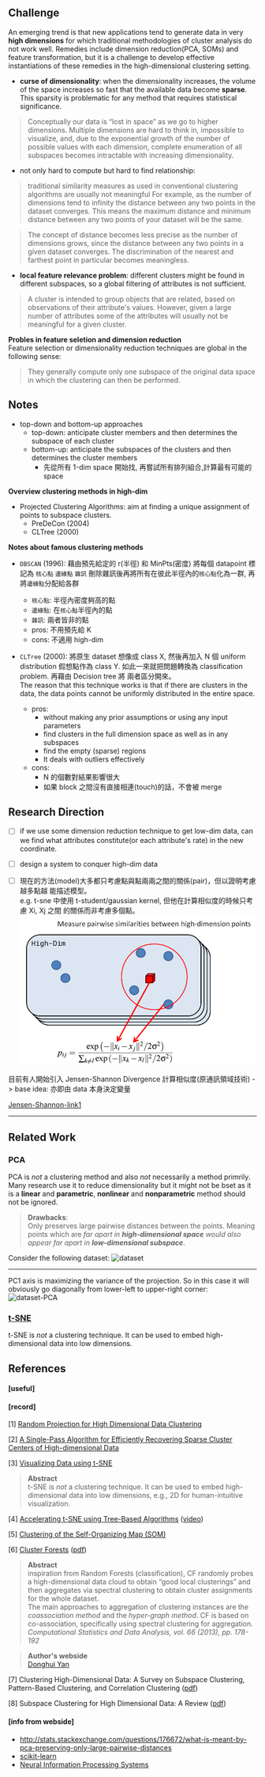 ## Challenge ##

An emerging trend is that new applications tend to generate data 
in very **high dimensions** for which traditional methodologies of cluster analysis 
do not work well. Remedies include dimension reduction(PCA, SOMs) and feature 
transformation, but it is a challenge to develop effective instantiations of 
these remedies in the high-dimensional clustering setting.  

* **curse of dimensionality**: when the dimensionality increases, the volume of 
the space increases so fast that the available data become **sparse**. This sparsity 
is problematic for any method that requires statistical significance.
> Conceptually our data is “lost in space” as we go to higher dimensions.
> Multiple dimensions are hard to think in, impossible to visualize, and, due to 
the exponential growth of the number of possible values with each dimension, 
complete enumeration of all subspaces becomes intractable with increasing 
dimensionality. 

* not only hard to compute but hard to find relationship:  
> traditional similarity measures as used in conventional clustering algorithms 
are usually not meaningful
> For example, as the number of dimensions tend to infinity the distance between 
any two points in the dataset converges. This means the maximum distance and minimum 
distance between any two points of your dataset will be the same.

> The concept of distance becomes less precise as the number of dimensions grows, 
since the distance between any two points in a given dataset converges. The 
discrimination of the nearest and farthest point in particular becomes meaningless.

* **local feature relevance problem**: different clusters might be found in 
different subspaces, so a global filtering of attributes is not sufficient. 
> A cluster is intended to group objects that are related, based on observations 
of their attribute's values. However, given a large number of attributes some of 
the attributes will usually not be meaningful for a given cluster. 

**Probles in feature seletion and dimension reduction**  
Feature selection or dimensionality reduction techniques are global in the 
following sense:  
> They generally compute only one subspace of the original data space in which 
the clustering can then be performed.


## Notes ##

* top-down and bottom-up approaches
  * top-down: anticipate cluster members and then determines the subspace of each cluster
  * bottom-up: anticipate the subspaces of the clusters and then determines the cluster members
    * 先從所有 1-dim space 開始找, 再嘗試所有排列組合,計算最有可能的 space

**Overview clustering methods in high-dim**  

* Projected Clustering Algorithms: aim at finding a unique assignment of points 
to subspace clusters.
  * PreDeCon (2004)
  * CLTree (2000)


**Notes about famous clustering methods**  

* `DBSCAN` (1996): 藉由預先給定的 r(半徑) 和 MinPts(密度) 將每個 datapoint 標記為 `核心點` `邊緣點` `雜訊` 
刪除雜訊後再將所有在彼此半徑內的`核心點`化為一群, 再將`邊緣點`分配給各群
  * `核心點`: 半徑內密度夠高的點
  * `邊緣點`: 在`核心點`半徑內的點
  * `雜訊`: 兩者皆非的點
  * pros: 不用預先給 K
  * cons: 不適用 high-dim
    
* `CLTree` (2000): 將原生 dataset 想像成 class X, 然後再加入 N 個 uniform distribution 
假想點作為 class Y. 如此一來就把問題轉換為 classification problem. 再藉由 Decision tree 將
兩者區分開來。  
The reason that this technique works is that if there are clusters in the data, 
the data points cannot be uniformly distributed in the entire space.
  * pros:
    * without making any prior assumptions or using any input parameters
    * find clusters in the full dimension space as well as in any subspaces
    * find the empty (sparse) regions
    * It deals with outliers effectively
  * cons:
    * N 的個數對結果影響很大
    * 如果 block 之間沒有直接相連(touch)的話，不會被 merge

## Research Direction ##
- [ ] if we use some dimension reduction technique to get low-dim data, can we find 
what attributes constitute(or each attribute's rate) in the new coordinate.

- [ ] design a system to conquer high-dim data

- [ ] 現在的方法(model)大多都只考慮點與點兩兩之間的關係(pair)，但以證明考慮越多點越
能描述模型。  
e.g. t-sne 中使用 t-student/gaussian kernel, 但他在計算相似度的時候只考慮 Xi, Xj 之間
的關係而非考慮多個點。  
![pij](images/pij.png)  

目前有人開始引入 Jensen-Shannon Divergence 計算相似度(原通訊領域技術)
-> base idea: 亦即由 data 本身決定變量  

[Jensen-Shannon-link1](http://thelightroad.blogspot.tw/2012/04/jensen-shannon-divergence.html)


-----

## Related Work ##

### PCA ###

PCA is _not_ a clustering method and also _not_ necessarily a method primrily.
Many research use it to reduce dimensionality but it might not be bset as it 
is a **linear** and **parametric**, **nonlinear** and **nonparametric** method 
should not be ignored.

> **Drawbacks**:  
> Only preserves large pairwise distances between the points.
> Meaning points which are *far apart in **high-dimensional space** would also appear 
> far apart in **low-dimensional subspace***.

Consider the following dataset:
![dataset](http://i.stack.imgur.com/RHRlB.png)

---

PC1 axis is maximizing the variance of the projection. So in this case it will 
obviously go diagonally from lower-left to upper-right corner:
![dataset-PCA](http://i.stack.imgur.com/oLlEF.png)

### [t-SNE](http://lvdmaaten.github.io/tsne/)  ###

t-SNE is _not_ a clustering technique. It can be used to embed high-dimensional 
data into low dimensions.





## References ##

#### [useful] ####


#### [record] ####

[1] [Random Projection for High Dimensional Data Clustering](https://www.aaai.org/Papers/ICML/2003/ICML03-027.pdf)


[2] [A Single-Pass Algorithm for Efficiently Recovering Sparse Cluster Centers of High-dimensional Data](http://jmlr.org/proceedings/papers/v32/yib14.pdf)


[3] [Visualizing Data using t-SNE](http://lvdmaaten.github.io/publications/papers/JMLR_2008.pdf)
> **Abstract**  
> t-SNE is *not* a clustering technique. It can be used to embed high-dimensional 
> data into low dimensions, e.g., 2D for human-intuitive visualization.


[4] [Accelerating t-SNE using Tree-Based Algorithms](http://lvdmaaten.github.io/publications/papers/JMLR_2014.pdf)
([video](https://www.youtube.com/watch?v=RJVL80Gg3lA&list=UUtXKDgv1AVoG88PLl8nGXmw))


[5] [Clustering of the Self-Organizing Map (SOM)](http://ieeexplore.ieee.org/stamp/stamp.jsp?arnumber=846731)


[6] [Cluster Forests](http://research.google.com/pubs/pub41339.html)
([pdf](http://static.googleusercontent.com/media/research.google.com/zh-TW//pubs/archive/41339.pdf))

> **Abstract**   
> inspiration from Random Forests (classification), CF randomly probes a 
high-dimensional data cloud to obtain “good local clusterings” and then aggregates 
via spectral clustering to obtain cluster assignments for the whole dataset.  
> The main approaches to aggregation of clustering instances are the *coassociation method*
> and the *hyper-graph method*.
>   CF is based on co-association, specifically using spectral clustering for aggregation.
>   *Computational Statistics and Data Analysis, vol. 66 (2013), pp. 178-192*  

> **Author's webside**  
> [Donghui Yan](https://sites.google.com/site/dhyan2004/home)


[7] Clustering High-Dimensional Data: A Survey on Subspace Clustering, 
Pattern-Based Clustering, and Correlation Clustering
([pdf](http://delivery.acm.org/10.1145/1500000/1497578/a1-kriegel.pdf?ip=140.113.27.55&id=1497578&acc=ACTIVE%20SERVICE&key=AF37130DAFA4998B%2E7DDA227B4DBFAC43%2E4D4702B0C3E38B35%2E4D4702B0C3E38B35&CFID=737371875&CFTOKEN=48620632&__acm__=1449917191_816408c802b8f65943020c584dc2c22a))

[8] Subspace Clustering for High Dimensional Data: A Review 
([pdf](http://delivery.acm.org/10.1145/1010000/1007731/p90-parsons.pdf?ip=140.113.27.55&id=1007731&acc=ACTIVE%20SERVICE&key=AF37130DAFA4998B%2E7DDA227B4DBFAC43%2E4D4702B0C3E38B35%2E4D4702B0C3E38B35&CFID=737371875&CFTOKEN=48620632&__acm__=1449919072_deb63b9196b941c5956499204b3b4435))



#### [info from webside] ####

* http://stats.stackexchange.com/questions/176672/what-is-meant-by-pca-preserving-only-large-pairwise-distances
* [scikit-learn](http://scikit-learn.org/stable/modules/clustering.html#clustering)
* [Neural Information Processing Systems](https://nips.cca)

<!-- [problem]
how to decide # of sub tree?
how to aggregates votes?
if sub tree is binary decision, how to decide? threshold at each feature?

[?] letting τ denote the number of consecutive unsuccessful attempts in expanding 
the clustering vector f˜.

-->

<!-- [keyword]
feature selection
random forest
cluster quality measure kappa
-->

<!--
RF is a supervised learning methodology and as such there is a clear goal
to achieve.

treating clustering as an optimization problem under an explicitly defined cost
criterion.

Algorithm 1 is called `feature competition`
It aims to provide a good initialization for the growth of a clustering vector.


-->

